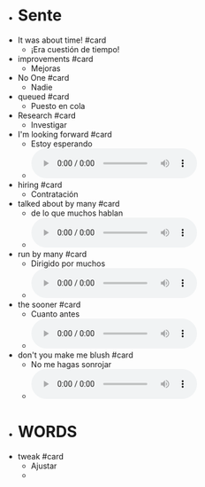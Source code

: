- # Sente
- It was about time!  #card
	- ¡Era cuestión de tiempo!
- improvements #card
	- Mejoras
- No One  #card
	- Nadie
- queued #card
	- Puesto en cola
- Research #card
	- Investigar
- I'm looking forward #card
	- Estoy esperando
	-
	  <html>   <audio controls src="G:\Mi unidad\Autosync\Logmy\NewLog\Audios\1.wav"
	        style=" " >
	  </audio>
	  </html>
- hiring #card
	- Contratación
- talked about by many #card
	- de lo que muchos hablan
	-
	  <html>   <audio controls src="G:\Mi unidad\Autosync\Logmy\NewLog\Audios\2.wav"
	        style=" " >
	  </audio>
	  </html>
- run by many #card
	- Dirigido por muchos
	-
	  <html>   <audio controls src="G:\Mi unidad\Autosync\Logmy\NewLog\Audios\3.wav"
	        style=" " >
	  </audio>
	  </html>
- the sooner #card
	- Cuanto antes
	-
	  <html>   <audio controls src="G:\Mi unidad\Autosync\Logmy\NewLog\Audios\4.wav"
	        style=" " >
	  </audio>
	  </html>
- don't you make me blush #card
	- No me hagas sonrojar
	-
	  <html>   <audio controls src="G:\Mi unidad\Autosync\Logmy\NewLog\Audios\5.wav"
	        style=" " >
	  </audio>
	  </html>
- # WORDS
- tweak #card
	- Ajustar
	-